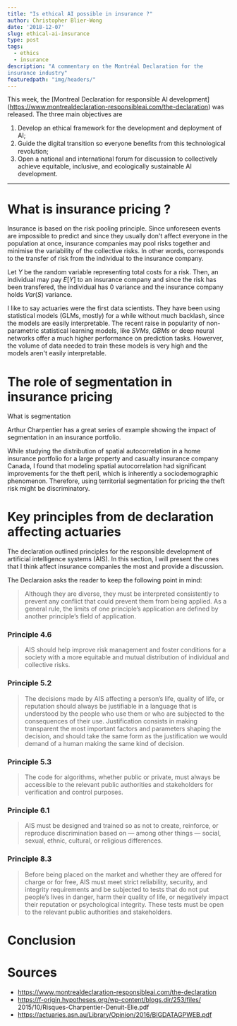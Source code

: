 ```yaml
---
title: "Is ethical AI possible in insurance ?"
author: Christopher Blier-Wong
date: '2018-12-07'
slug: ethical-ai-insurance
type: post
tags:
  - ethics
  - insurance
description: "A commentary on the Montréal Declaration for the 
insurance industry"
featuredpath: "img/headers/"
---
```


This week, the [Montreal Declaration for responsible AI development]
(https://www.montrealdeclaration-responsibleai.com/the-declaration) 
was released. The three main objectives are 

1. Develop an ethical framework for the development and deployment 
of AI;
2. Guide the digital transition so everyone beneﬁts from this 
technological revolution;
3. Open a national and international forum for discussion to 
collectively achieve equitable, inclusive, and ecologically 
sustainable AI development.

---

# What is insurance pricing ?

Insurance is based on the risk pooling principle. Since unforeseen 
events are impossible to predict and since they usually don't affect
everyone in the population at once, insurance companies may pool
risks together and minimise the variability of the collective risks. 
In other words, corresponds to the transfer of risk from the 
individual to the insurance company. 

Let $Y$ be the random variable representing total costs for a risk. 
Then, an individual may pay $E[Y]$ to an insurance company and since
the risk has been transfered, the individual has 0 variance and the 
insurance company holds $Var(S)$ variance. 

I like to say actuaries were the first data scientists. They have 
been using statistical models (GLMs, mostly) for a while without 
much backlash, since the models are easily interpretable. The
recent raise in popularity of non-parametric statistical learning
models, like *SVMs*, *GBMs* or deep neural networks offer a much 
higher performance on prediction tasks. Howerver, the volume of data 
needed to train these models is very high and the models aren't 
easily interpretable.

# The role of segmentation in insurance pricing

What is segmentation

Arthur Charpentier has a great series of example showing the impact
of segmentation in an insurance portfolio. 

While studying the distribution of spatial autocorrelation in a home
insurance portfolio for a large property and casualty insurance
company Canada, I found that modeling spatial autocorrelation had 
significant improvements for the theft peril, which is inherently a
sociodemographic phenomenon. Therefore, using territorial 
segmentation for pricing the theft risk might be discriminatory. 

# Key principles from de declaration affecting actuaries

The declaration outlined principles for the responsible development 
of artificial intelligence systems (AIS). In this section, I will
present the ones that I think affect insurance companies the most 
and provide a discussion. 

The Declaraion asks the reader to keep the following point in mind: 

> Although they are diverse, they must be interpreted consistently
to prevent any conflict that could prevent them from being applied. 
As a general rule, the limits of one principle’s application are 
defined by another principle’s field of application.

### Principle 4.6

> AIS should help improve risk management and foster
conditions for a society with a more equitable and mutual
distribution of individual and collective risks.

### Principle 5.2 

> The decisions made by AIS affecting a person’s life, quality of 
life, or reputation should always be justifiable in a language that 
is understood by the people who use them or who are subjected
to the consequences of their use. Justification consists in making
transparent the most important factors and parameters shaping
the decision, and should take the same form as the justification
we would demand of a human making the same kind of decision.

### Principle 5.3

> The code for algorithms, whether public or private, must always
be accessible to the relevant public authorities and stakeholders
for verification and control purposes. 

### Principle 6.1

> AIS must be designed and trained so as not to create, reinforce,
or reproduce discrimination based on — among other things —
social, sexual, ethnic, cultural, or religious differences. 

### Principle 8.3

> Before being placed on the market and whether they are
offered for charge or for free, AIS must meet strict reliability,
security, and integrity requirements and be subjected to tests
that do not put people’s lives in danger, harm their quality
of life, or negatively impact their reputation or psychological
integrity. These tests must be open to the relevant public
authorities and stakeholders. 

# Conclusion



# Sources

- https://www.montrealdeclaration-responsibleai.com/the-declaration
- https://f-origin.hypotheses.org/wp-content/blogs.dir/253/files/
2015/10/Risques-Charpentier-Denuit-Elie.pdf
- https://actuaries.asn.au/Library/Opinion/2016/BIGDATAGPWEB.pdf